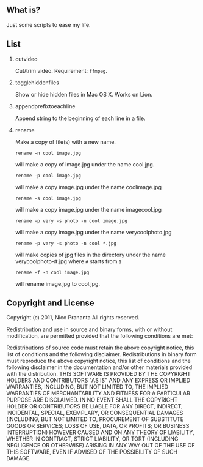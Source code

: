 ## What is?

Just some scripts to ease my life.

## List

1.  cutvideo

    Cut/trim video. Requirement: `ffmpeg`.

2.  togglehiddenfiles

    Show or hide hidden files in Mac OS X. Works on Lion.

3.  appendprefixtoeachline

    Append string to the beginning of each line in a file.
    
4.  rename

    Make a copy of file(s) with a new name. 
    
        rename -n cool image.jpg
    
    will make a copy of image.jpg under the name cool.jpg.
    
        rename -p cool image.jpg
        
    will make a copy image.jpg under the name coolimage.jpg
    
        rename -s cool image.jpg
            
    will make a copy image.jpg under the name imagecool.jpg
    
        rename -p very -s photo -n cool image.jpg
        
    will make a copy image.jpg under the name verycoolphoto.jpg
    
        rename -p very -s photo -n cool *.jpg
        
    will make copies of jpg files in the directory under the name verycoolphoto-#.jpg where `#` starts from `1`
    
        rename -f -n cool image.jpg
    
    will rename image.jpg to cool.jpg.


## Copyright and License

Copyright (c) 2011, Nico Prananta
All rights reserved.

Redistribution and use in source and binary forms, with or without modification, are permitted provided that the following conditions are met:

Redistributions of source code must retain the above copyright notice, this list of conditions and the following disclaimer.
Redistributions in binary form must reproduce the above copyright notice, this list of conditions and the following disclaimer in the documentation and/or other materials provided with the distribution.
THIS SOFTWARE IS PROVIDED BY THE COPYRIGHT HOLDERS AND CONTRIBUTORS "AS IS" AND ANY EXPRESS OR IMPLIED WARRANTIES, INCLUDING, BUT NOT LIMITED TO, THE IMPLIED WARRANTIES OF MERCHANTABILITY AND FITNESS FOR A PARTICULAR PURPOSE ARE DISCLAIMED. IN NO EVENT SHALL THE COPYRIGHT HOLDER OR CONTRIBUTORS BE LIABLE FOR ANY DIRECT, INDIRECT, INCIDENTAL, SPECIAL, EXEMPLARY, OR CONSEQUENTIAL DAMAGES (INCLUDING, BUT NOT LIMITED TO, PROCUREMENT OF SUBSTITUTE GOODS OR SERVICES; LOSS OF USE, DATA, OR PROFITS; OR BUSINESS INTERRUPTION) HOWEVER CAUSED AND ON ANY THEORY OF LIABILITY, WHETHER IN CONTRACT, STRICT LIABILITY, OR TORT (INCLUDING NEGLIGENCE OR OTHERWISE) ARISING IN ANY WAY OUT OF THE USE OF THIS SOFTWARE, EVEN IF ADVISED OF THE POSSIBILITY OF SUCH DAMAGE.
